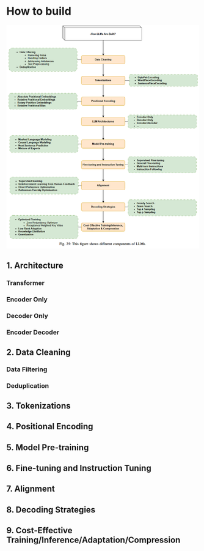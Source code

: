 # How to build

![This figure shows different components of LLMs](images/LLM-training-process.png)

## 1. Architecture 

### Transformer 

### Encoder Only 

### Decoder Only 

### Encoder Decoder 

## 2. Data Cleaning 

### Data Filtering


### Deduplication 

## 3. Tokenizations 

## 4. Positional Encoding 

## 5. Model Pre-training 

## 6. Fine-tuning and Instruction Tuning 

## 7. Alignment 

## 8. Decoding Strategies 

## 9. Cost-Effective Training/Inference/Adaptation/Compression

